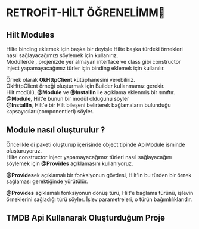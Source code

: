 # RETROFİT-HİLT ÖĞRENELİMM🎉
## Hilt Modules
Hilte binding eklemek için başka bir deyişle Hilte başka türdeki örnekleri nasıl sağlayacağımızı söylemek için kullanırız.</br>
Modüllerde , projenizde yer almayan interface ve class gibi constructor inject yapamayacağımız türler için binding eklemek için kullanılır.

Örnek olarak <b>OkHttpClient</b> kütüphanesini verebiliriz.</br>
OkHttpClient örneği oluşturmak için Builder kullanmamız gerekir. </br>
Hilt modülü, <b>@Module</b> ve <b>@InstallIn</b> ile açıklama eklenmiş bir sınıftır.</br>
<b>@Module</b>, Hilt'e bunun bir modül olduğunu söyler</br>
<b>@InstallIn</b>, Hilt'e bir Hilt bileşeni belirterek bağlamaların bulunduğu kapsayıcıları(componentleri) söyler.

## Module nasıl oluşturulur ?
 Öncelikle di paketi oluşturup içerisinde object tipinde ApiModule isminde oluşturuyoruz.</br>
Hilte constructor inject yapamayacağımız türleri nasıl sağlayacağını söylemek için <b>@Provides</b> açıklamasını kullanıyoruz.</br>

<b>@Provides</b>ek açıklamalı bir fonksiyonun gövdesi, Hilt'in bu türden bir örnek sağlaması gerektiğinde yürütülür.</br>

<b>@Provides</b> açıklamalı fonksiyonun dönüş türü, Hilt'e bağlama türünü, işlevin örneklerini sağladığı türü söyler. İşlev parametreleri, o türün bağımlılıklarıdır.

## TMDB Api Kullanarak Oluşturduğum Proje






 





         

















  
  






